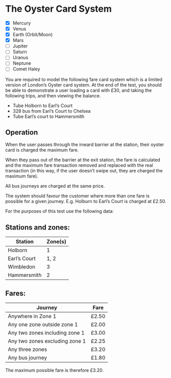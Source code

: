 # The Oyster Card System

- [x] Mercury
- [x] Venus
- [x] Earth (Orbit/Moon)
- [x] Mars
- [ ] Jupiter
- [ ] Saturn
- [ ] Uranus
- [ ] Neptune
- [ ] Comet Haley

You are required to model the following fare card system which is a limited version of
London’s Oyster card system. At the end of the test, you should be able to demonstrate a
user loading a card with £30, and taking the following trips, and then viewing the balance.
- Tube Holborn to Earl’s Court
- 328 bus from Earl’s Court to Chelsea
- Tube Earl’s court to Hammersmith

## Operation
When the user passes through the inward barrier at the station, their oyster card is charged
the maximum fare.

When they pass out of the barrier at the exit station, the fare is calculated and the maximum
fare transaction removed and replaced with the real transaction (in this way, if the user
doesn’t swipe out, they are charged the maximum fare).

All bus journeys are charged at the same price.

The system should favour the customer where more than one fare is possible for a given
journey. E.g. Holburn to Earl’s Court is charged at £2.50.

For the purposes of this test use the following data:

## Stations and zones:

|Station      | Zone(s)|
|---          | ---    |
|Holborn      | 1      |
|Earl’s Court | 1, 2   |
|Wimbledon    | 3      |
|Hammersmith  | 2      |

## Fares:

| Journey                        | Fare    |
| ---                            | ---     |
| Anywhere in Zone 1             |  £2.50  |
| Any one zone outside zone 1    |  £2.00  |
| Any two zones including zone 1 |  £3.00  |
| Any two zones excluding zone 1 |  £2.25  |
| Any three zones                |  £3.20  |
| Any bus journey                |  £1.80  |

The maximum possible fare is therefore £3.20.